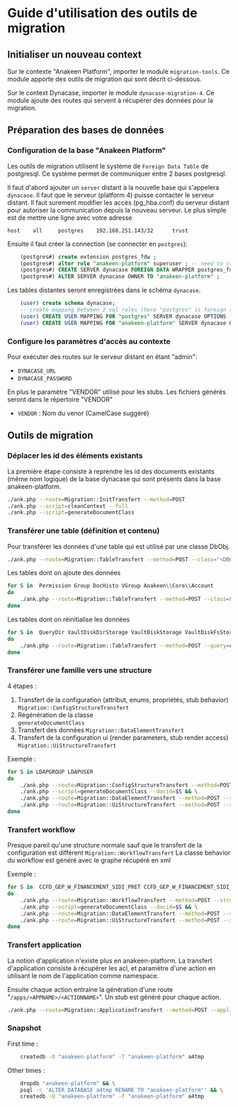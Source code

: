 # Guide d'utilisation des outils de migration

## Initialiser un nouveau context

Sur le contexte "Anakeen Platform", importer le module  `migration-tools`. Ce module apporte des outils de migration qui sont décrit ci-dessous.

Sur le context Dynacase, importer le module `dynacase-migration-4`. Ce module ajoute des routes qui servent à récupérer des données pour la migration.

## Préparation des bases de données

### Configuration de la base "Anakeen Platform"
Les outils de migration utilisent le système de `Foreign Data Table` de postgresql. Ce système permet de communiquer entre 2 bases postgresql.

Il faut d'abord ajouter un `server` distant à la nouvelle base qui s'appelera `dynacase`.
Il faut que le serveur (platform 4) puisse contacter le serveur distant. Il faut surement modifier les accès (pg_hba.conf) du serveur distant pour autoriser la communication depuis la nouveau serveur.
Le plus simple est de mettre une ligne avec votre adresse

    host    all		postgres	192.168.251.143/32		trust

Ensuite il faut créer la connection (se connecter en `postgres`): 

```sql
    (postgres#) create extension postgres_fdw ;
    (postgres#) alter role "anakeen-platform" superuser ; -- need to create mapping and foreign schema
    (postgres#) CREATE SERVER dynacase FOREIGN DATA WRAPPER postgres_fdw OPTIONS (host '192.168.252.134', dbname 'dynacase');
    (postgres#) ALTER SERVER dynacase OWNER TO "anakeen-platform" ;
 ```

Les tables distantes seront enregistrées dans le schéma `dynacase`.

```sql
    (user) create schema dynacase;
    -- create mapping between 2 sql roles (here "postgres" is foreign role,  
    (user) CREATE USER MAPPING FOR "postgres" SERVER dynacase OPTIONS (user 'postgres');
    (user) CREATE USER MAPPING FOR "anakeen-platform" SERVER dynacase OPTIONS (user 'postgres');
```

### Configure les paramètres d'accès au contexte 

Pour exécuter des routes sur le serveur distant en étant "admin":

*  `DYNACASE_URL`
*  `DYNACASE_PASSWORD`

En plus le paramètre "VENDOR" utilisé pour les stubs. Les fichiers générés seront dans le répertoire "VENDOR"

* `VENDOR` : Nom du venor (CamelCase suggéré)

## Outils de migration

### Déplacer les id des éléments existants

La première étape consiste à reprendre les id des documents existants (même nom logique) de la base dynacase qui sont présents dans la base anakeen-platform.

```bash
./ank.php --route=Migration::InitTransfert --method=POST 
./ank.php --script=cleanContext --full
./ank.php --script=generateDocumentClass
```

### Transférer une table (définition et contenu)

Pour transférer les données d'une table qui est utilisé par une classe DbObj.

```bash
./ank.php --route=Migration::TableTransfert --method=POST --class="<DBOBJCLASS>"
```

Les tables dont on ajoute des données

```bash
for S in  Permission Group DocHisto VGroup Anakeen\\Core\\Account
do
    ./ank.php --route=Migration::TableTransfert --method=POST --class=$S
done 
```

Les tables dont on réinitialise les données

```bash
for S in  QueryDir VaultDiskDirStorage VaultDiskStorage VaultDiskFsStorage DocVaultIndex DocUTag UserToken DocPerm DocPermExt DocTimer DocRel
do
    ./ank.php --route=Migration::TableTransfert --method=POST --query=clear=all --class=$S
done
```


### Transférer une famille vers une structure

4 étapes :

1.  Transfert de la configuration (attribut, enums, propriétés, stub behavior)  
    `Migration::ConfigStructureTransfert`
2.  Régénération de la classe  
    `generateDocumentClass`
3.  Transfert des données
    `Migration::DataElementTransfert`
4.  Transfert de la configuration ui (render parameters, stub render access)    
    `Migration::UiStructureTransfert`

Exemple : 

```bash
for S in LDAPGROUP LDAPUSER 
do
    ./ank.php --route=Migration::ConfigStructureTransfert --method=POST --structure=$S && \
    ./ank.php --script=generateDocumentClass --docid=$S && \
    ./ank.php --route=Migration::DataElementTransfert --method=POST --structure=$S \
    ./ank.php --route=Migration::UiStructureTransfert --method=POST --structure=$S
done
```

### Transfert workflow

Presque pareil qu'une structure normale sauf que le transfert de la configuration est différent `Migration::WorkflowTransfert`
La classe behavior du workflow est généré avec le graphe récupéré en xml

Exemple : 

```bash
for S in  CCFD_GEP_W_FINANCEMENT_SIDI_PRET CCFD_GEP_W_FINANCEMENT_SIDI_INVESTISSEMENT CCFD_GEP_W_FINANCEMENT_SIDI_GARANTIE CCFD_GEP_SOUTIEN_COURT_CYCLE CCFD_GEP_PARTENARIAT_SIDI_CYCLE WSTRATEGIEDPL CCFD_GEP_SOUTIEN_LONG_CYCLE CCFD_GEP_RAPP_MISSION_CYCLE
do
    ./ank.php --route=Migration::WorkflowTransfert --method=POST --structure=$S && \
    ./ank.php --script=generateDocumentClass --docid=$S && \
    ./ank.php --route=Migration::DataElementTransfert --method=POST --structure=$S && \
    ./ank.php --route=Migration::UiStructureTransfert --method=POST --structure=$S
done
```


### Transfert application

La notion d'application n'existe plus en anakeen-platform.
La transfert d'application consiste à récupérer les acl, et paramètre d'une action en utilisant le nom de l'application comme namespace.

Ensuite chaque action entraine la génération d'une route "`/apps/<APPNAME>/<ACTIONNAME>`". Un stub est généré pour chaque action.


```bash
./ank.php --route=Migration::ApplicationTransfert --method=POST --application=CCFD
```

### Snapshot

First time :

```bash
    createdb -O "anakeen-platform" -T "anakeen-platform" a4tmp 
```
Other times :

```bash
    dropdb "anakeen-platform" && \
    psql -c 'ALTER DATABASE a4tmp RENAME TO "anakeen-platform"' && \
    createdb -O "anakeen-platform" -T "anakeen-platform" a4tmp
```
